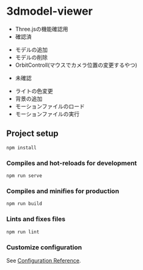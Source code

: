 # 3dmodel-viewer

- Three.jsの機能確認用
- 確認済
+ モデルの追加
+ モデルの削除
+ OrbitControll(マウスでカメラ位置の変更するやつ)

- 未確認
+ ライトの色変更
+ 背景の追加
+ モーションファイルのロード
+ モーションファイルの実行


## Project setup
```
npm install
```

### Compiles and hot-reloads for development
```
npm run serve
```

### Compiles and minifies for production
```
npm run build
```

### Lints and fixes files
```
npm run lint
```

### Customize configuration
See [Configuration Reference](https://cli.vuejs.org/config/).
